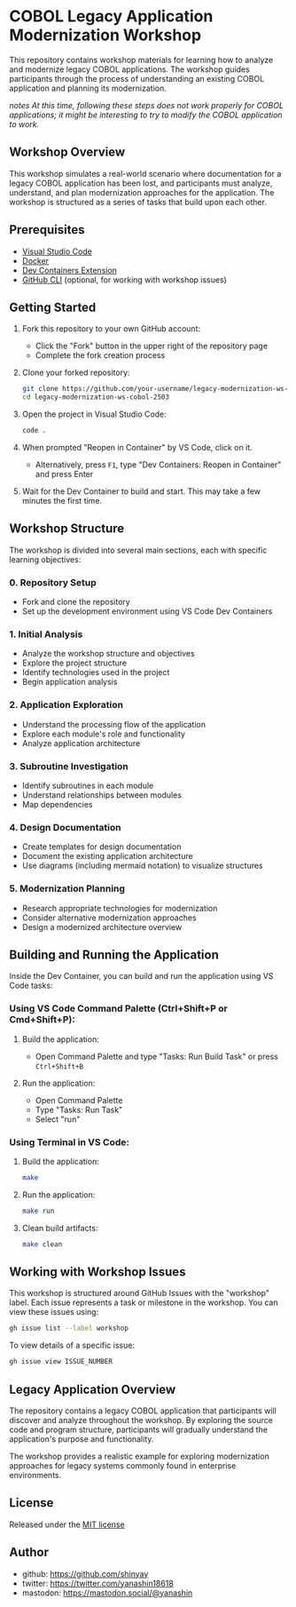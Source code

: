 # COBOL Legacy Application Modernization Workshop

This repository contains workshop materials for learning how to analyze and modernize legacy COBOL applications. The workshop guides participants through the process of understanding an existing COBOL application and planning its modernization.

*notes*
*At this time, following these steps does not work properly for COBOL applications; it might be interesting to try to modify the COBOL application to work.*

## Workshop Overview

This workshop simulates a real-world scenario where documentation for a legacy COBOL application has been lost, and participants must analyze, understand, and plan modernization approaches for the application. The workshop is structured as a series of tasks that build upon each other.

## Prerequisites

- [Visual Studio Code](https://code.visualstudio.com/)
- [Docker](https://www.docker.com/)
- [Dev Containers Extension](https://marketplace.visualstudio.com/items?itemName=ms-vscode-remote.remote-containers)
- [GitHub CLI](https://cli.github.com/) (optional, for working with workshop issues)

## Getting Started

1. Fork this repository to your own GitHub account:
   - Click the "Fork" button in the upper right of the repository page
   - Complete the fork creation process

2. Clone your forked repository:
   ```bash
   git clone https://github.com/your-username/legacy-modernization-ws-cobol-2503.git
   cd legacy-modernization-ws-cobol-2503
   ```

3. Open the project in Visual Studio Code:
   ```bash
   code .
   ```

4. When prompted "Reopen in Container" by VS Code, click on it.
   - Alternatively, press `F1`, type "Dev Containers: Reopen in Container" and press Enter

5. Wait for the Dev Container to build and start. This may take a few minutes the first time.

## Workshop Structure

The workshop is divided into several main sections, each with specific learning objectives:

### 0. Repository Setup
- Fork and clone the repository
- Set up the development environment using VS Code Dev Containers

### 1. Initial Analysis
- Analyze the workshop structure and objectives
- Explore the project structure
- Identify technologies used in the project
- Begin application analysis

### 2. Application Exploration
- Understand the processing flow of the application
- Explore each module's role and functionality
- Analyze application architecture

### 3. Subroutine Investigation
- Identify subroutines in each module
- Understand relationships between modules
- Map dependencies

### 4. Design Documentation
- Create templates for design documentation
- Document the existing application architecture
- Use diagrams (including mermaid notation) to visualize structures

### 5. Modernization Planning
- Research appropriate technologies for modernization
- Consider alternative modernization approaches
- Design a modernized architecture overview

## Building and Running the Application

Inside the Dev Container, you can build and run the application using VS Code tasks:

### Using VS Code Command Palette (Ctrl+Shift+P or Cmd+Shift+P):
1. Build the application:
   - Open Command Palette and type "Tasks: Run Build Task" or press `Ctrl+Shift+B`

2. Run the application:
   - Open Command Palette
   - Type "Tasks: Run Task"
   - Select "run"

### Using Terminal in VS Code:
1. Build the application:
   ```bash
   make
   ```

2. Run the application:
   ```bash
   make run
   ```

3. Clean build artifacts:
   ```bash
   make clean
   ```

## Working with Workshop Issues

This workshop is structured around GitHub Issues with the "workshop" label. Each issue represents a task or milestone in the workshop. You can view these issues using:

```bash
gh issue list --label workshop
```

To view details of a specific issue:

```bash
gh issue view ISSUE_NUMBER
```

## Legacy Application Overview

The repository contains a legacy COBOL application that participants will discover and analyze throughout the workshop. By exploring the source code and program structure, participants will gradually understand the application's purpose and functionality.

The workshop provides a realistic example for exploring modernization approaches for legacy systems commonly found in enterprise environments.

## License

Released under the [MIT license](https://gist.githubusercontent.com/shinyay/56e54ee4c0e22db8211e05e70a63247e/raw/f3ac65a05ed8c8ea70b653875ccac0c6dbc10ba1/LICENSE)

## Author

- github: <https://github.com/shinyay>
- twitter: <https://twitter.com/yanashin18618>
- mastodon: <https://mastodon.social/@yanashin>
